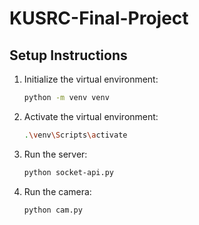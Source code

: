 # KUSRC-Final-Project

## Setup Instructions

1. Initialize the virtual environment:

   ```sh
   python -m venv venv
   ```

2. Activate the virtual environment:

   ```sh
   .\venv\Scripts\activate
   ```

3. Run the server:

   ```sh
   python socket-api.py
   ```

4. Run the camera:
   ```sh
   python cam.py
   ```
